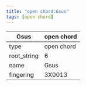 ```yaml
---
title: "open chord:Gsus"
tags: [open chord]
---
```


|Gsus|open chord|
|---|---|
|type|open chord|
|root_string|6|
|name|Gsus|
|fingering|3X0013|


